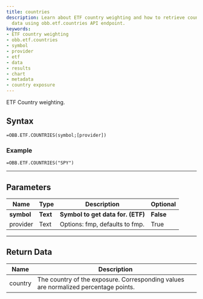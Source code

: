 ```yaml
---
title: countries
description: Learn about ETF country weighting and how to retrieve country exposure
  data using obb.etf.countries API endpoint.
keywords: 
- ETF country weighting
- obb.etf.countries
- symbol
- provider
- etf
- data
- results
- chart
- metadata
- country exposure
---
```


<!-- markdownlint-disable MD041 -->

ETF Country weighting.

## Syntax

```excel wordwrap
=OBB.ETF.COUNTRIES(symbol;[provider])
```

### Example

```excel wordwrap
=OBB.ETF.COUNTRIES("SPY")
```

---

## Parameters

| Name | Type | Description | Optional |
| ---- | ---- | ----------- | -------- |
| **symbol** | **Text** | **Symbol to get data for. (ETF)** | **False** |
| provider | Text | Options: fmp, defaults to fmp. | True |

---

## Return Data

| Name | Description |
| ---- | ----------- |
| country | The country of the exposure.  Corresponding values are normalized percentage points.  |
